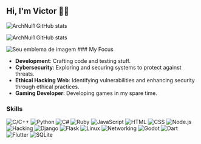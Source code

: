 ## Hi, I'm Victor 🏴‍☠️        

![ArchNul1 GitHub stats](https://github-readme-stats.vercel.app/api?username=VictorHugo0x0&show_icons=true&theme=dark ) 

![ArchNul1 GitHub stats](https://github-readme-stats.vercel.app/api/top-langs/?username=VictorHugo0x0&layout=compact&langs_count=7&theme=dark)     

<img src="https://tryhackme-badges.s3.amazonaws.com/Arch0xFFF.png" alt="Seu emblema de imagem" />
### My Focus

- **Development**: Crafting code and testing stuff.
- **Cybersecurity**: Exploring and securing systems to protect against threats.
- **Ethical Hacking Web**: Identifying vulnerabilities and enhancing security through ethical practices.
- **Gaming Developer**: Developing games in my spare time.







### Skills

![C/C++](https://img.shields.io/badge/-C%2FC%2B%2B-00599C?logo=c&logoColor=white)  ![Python](https://img.shields.io/badge/-Python-306998?logo=python&logoColor=white)  ![C#](https://img.shields.io/badge/-C%23-239120?logo=csharp&logoColor=white)  ![Ruby](https://img.shields.io/badge/-Ruby-CC342D?logo=ruby&logoColor=white)  ![JavaScript](https://img.shields.io/badge/-JavaScript-F7DF1E?logo=javascript&logoColor=black)  ![HTML](https://img.shields.io/badge/-HTML-E34F26?logo=html5&logoColor=white)  ![CSS](https://img.shields.io/badge/-CSS-1572B6?logo=css3&logoColor=white)  ![Node.js](https://img.shields.io/badge/-Node.js-339933?logo=node.js&logoColor=white)  ![Hacking](https://img.shields.io/badge/-Hacking-4B92DB?logo=security&logoColor=white)  ![Django](https://img.shields.io/badge/-Django-092E20?logo=django&logoColor=white)  ![Flask](https://img.shields.io/badge/-Flask-000000?logo=flask&logoColor=white)  ![Linux](https://img.shields.io/badge/-Linux-FCC624?logo=linux&logoColor=black)  ![Networking](https://img.shields.io/badge/-Networking-0073B1?logo=cisco&logoColor=white)  ![Godot](https://img.shields.io/badge/-Godot-3582BF?logo=godot-engine&logoColor=white)
![Dart](https://img.shields.io/badge/-Dart-0175C2?logo=dart&logoColor=white)  ![Flutter](https://img.shields.io/badge/-Flutter-02569B?logo=flutter&logoColor=white) ![SQLite](https://img.shields.io/badge/-SQLite-003B57?logo=sqlite&logoColor=white)  





